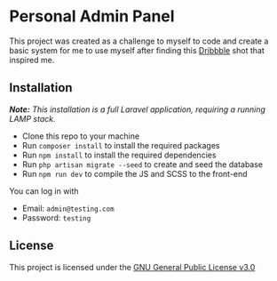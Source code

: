 # Personal Admin Panel
This project was created as a challenge to myself to code and create a basic system for me to use myself after finding this [Dribbble](https://dribbble.com/shots/3166166-Personal-Admin-Panel) shot that inspired me.

## Installation
_**Note:** This installation is a full Laravel application, requiring a running LAMP stack._
- Clone this repo to your machine
- Run `composer install` to install the required packages
- Run `npm install` to install the required dependencies
- Run `php artisan migrate --seed` to create and seed the database
- Run `npm run dev` to compile the JS and SCSS to the front-end

You can log in with
- Email: `admin@testing.com`
- Password: `testing`

## License
This project is licensed under the [GNU General Public License v3.0](https://choosealicense.com/licenses/gpl-3.0/)
